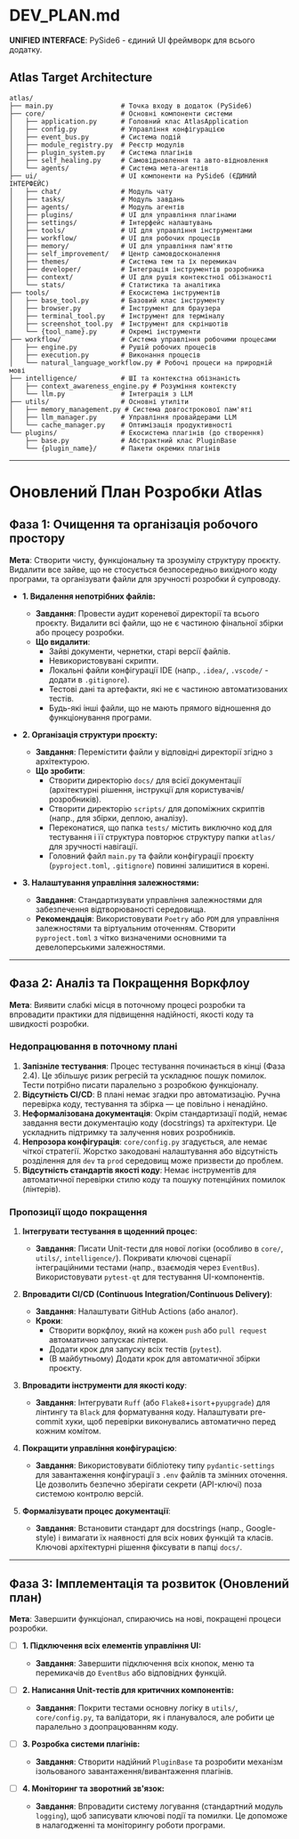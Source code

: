 # DEV\_PLAN.md

**UNIFIED INTERFACE**: PySide6 - єдиний UI фреймворк для всього додатку.

## Atlas Target Architecture

```
atlas/
├── main.py                 # Точка входу в додаток (PySide6)
├── core/                   # Основні компоненти системи
│   ├── application.py      # Головний клас AtlasApplication
│   ├── config.py           # Управління конфігурацією
│   ├── event_bus.py        # Система подій
│   ├── module_registry.py  # Реєстр модулів
│   ├── plugin_system.py    # Система плагінів
│   ├── self_healing.py     # Самовідновлення та авто-відновлення
│   └── agents/             # Система мета-агентів
├── ui/                     # UI компоненти на PySide6 (ЄДИНИЙ ІНТЕРФЕЙС)
│   ├── chat/               # Модуль чату
│   ├── tasks/              # Модуль завдань
│   ├── agents/             # Модуль агентів
│   ├── plugins/            # UI для управління плагінами
│   ├── settings/           # Інтерфейс налаштувань
│   ├── tools/              # UI для управління інструментами
│   ├── workflow/           # UI для робочих процесів
│   ├── memory/             # UI для управління пам'яттю
│   ├── self_improvement/   # Центр самовдосконалення
│   ├── themes/             # Система тем та їх перемикач
│   ├── developer/          # Інтеграція інструментів розробника
│   ├── context/            # UI для рушія контекстної обізнаності
│   └── stats/              # Статистика та аналітика
├── tools/                  # Екосистема інструментів
│   ├── base_tool.py        # Базовий клас інструменту
│   ├── browser.py          # Інструмент для браузера
│   ├── terminal_tool.py    # Інструмент для терміналу
│   ├── screenshot_tool.py  # Інструмент для скріншотів
│   └── {tool_name}.py      # Окремі інструменти
├── workflow/               # Система управління робочими процесами
│   ├── engine.py           # Рушій робочих процесів
│   ├── execution.py        # Виконання процесів
│   └── natural_language_workflow.py # Робочі процеси на природній мові
├── intelligence/           # ШІ та контекстна обізнаність
│   ├── context_awareness_engine.py # Розуміння контексту
│   └── llm.py              # Інтеграція з LLM
├── utils/                  # Основні утиліти
│   ├── memory_management.py # Система довгострокової пам'яті
│   ├── llm_manager.py      # Управління провайдерами LLM
│   └── cache_manager.py    # Оптимізація продуктивності
└── plugins/                # Екосистема плагінів (до створення)
    ├── base.py             # Абстрактний клас PluginBase
    └── {plugin_name}/      # Пакети окремих плагінів
```



***

# Оновлений План Розробки Atlas

## Фаза 1: Очищення та організація робочого простору

**Мета**: Створити чисту, функціональну та зрозумілу структуру проєкту. Видалити все зайве, що не стосується безпосередньо вихідного коду програми, та організувати файли для зручності розробки й супроводу.

* **1. Видалення непотрібних файлів:**
    * **Завдання**: Провести аудит кореневої директорії та всього проєкту. Видалити всі файли, що не є частиною фінальної збірки або процесу розробки.
    * **Що видалити**:
        * Зайві документи, чернетки, старі версії файлів.
        * Невикористовувані скрипти.
        * Локальні файли конфігурації IDE (напр., `.idea/`, `.vscode/` - додати в `.gitignore`).
        * Тестові дані та артефакти, які не є частиною автоматизованих тестів.
        * Будь-які інші файли, що не мають прямого відношення до функціонування програми.

* **2. Організація структури проєкту:**
    * **Завдання**: Перемістити файли у відповідні директорії згідно з архітектурою.
    * **Що зробити**:
        * Створити директорію `docs/` для всієї документації (архітектурні рішення, інструкції для користувачів/розробників).
        * Створити директорію `scripts/` для допоміжних скриптів (напр., для збірки, деплою, аналізу).
        * Переконатися, що папка `tests/` містить виключно код для тестування і її структура повторює структуру папки `atlas/` для зручності навігації.
        * Головний файл `main.py` та файли конфігурації проєкту (`pyproject.toml`, `.gitignore`) повинні залишитися в корені.

* **3. Налаштування управління залежностями:**
    * **Завдання**: Стандартизувати управління залежностями для забезпечення відтворюваності середовища.
    * **Рекомендація**: Використовувати `Poetry` або `PDM` для управління залежностями та віртуальним оточенням. Створити `pyproject.toml` з чітко визначеними основними та девелоперськими залежностями.

---

## Фаза 2: Аналіз та Покращення Воркфлоу

**Мета**: Виявити слабкі місця в поточному процесі розробки та впровадити практики для підвищення надійності, якості коду та швидкості розробки.

### Недопрацювання в поточному плані

1.  **Запізніле тестування**: Процес тестування починається в кінці (Фаза 2.4). Це збільшує ризик регресій та ускладнює пошук помилок. Тести потрібно писати паралельно з розробкою функціоналу.
2.  **Відсутність CI/CD**: В плані немає згадки про автоматизацію. Ручна перевірка коду, тестування та збірка — це повільно і ненадійно.
3.  **Неформалізована документація**: Окрім стандартизації подій, немає завдання вести документацію коду (docstrings) та архітектури. Це ускладнить підтримку та залучення нових розробників.
4.  **Непрозора конфігурація**: `core/config.py` згадується, але немає чіткої стратегії. Жорстко закодовані налаштування або відсутність розділення для `dev` та `prod` середовищ може призвести до проблем.
5.  **Відсутність стандартів якості коду**: Немає інструментів для автоматичної перевірки стилю коду та пошуку потенційних помилок (лінтерів).

### Пропозиції щодо покращення

1.  **Інтегрувати тестування в щоденний процес**:
    * **Завдання**: Писати Unit-тести для нової логіки (особливо в `core/`, `utils/`, `intelligence/`). Покривати ключові сценарії інтеграційними тестами (напр., взаємодія через `EventBus`). Використовувати `pytest-qt` для тестування UI-компонентів.

2.  **Впровадити CI/CD (Continuous Integration/Continuous Delivery)**:
    * **Завдання**: Налаштувати GitHub Actions (або аналог).
    * **Кроки**:
        * Створити воркфлоу, який на кожен `push` або `pull request` автоматично запускає лінтери.
        * Додати крок для запуску всіх тестів (`pytest`).
        * (В майбутньому) Додати крок для автоматичної збірки проєкту.

3.  **Впровадити інструменти для якості коду**:
    * **Завдання**: Інтегрувати `Ruff` (або `Flake8`+`isort`+`pyupgrade`) для лінтингу та `Black` для форматування коду. Налаштувати pre-commit хуки, щоб перевірки виконувались автоматично перед кожним комітом.

4.  **Покращити управління конфігурацією**:
    * **Завдання**: Використовувати бібліотеку типу `pydantic-settings` для завантаження конфігурації з `.env` файлів та змінних оточення. Це дозволить безпечно зберігати секрети (API-ключі) поза системою контролю версій.

5.  **Формалізувати процес документації**:
    * **Завдання**: Встановити стандарт для docstrings (напр., Google-style) і вимагати їх наявності для всіх нових функцій та класів. Ключові архітектурні рішення фіксувати в папці `docs/`.

---

## Фаза 3: Імплементація та розвиток (Оновлений план)

**Мета**: Завершити функціонал, спираючись на нові, покращені процеси розробки.

* [ ] **1. Підключення всіх елементів управління UI:**
    * **Завдання**: Завершити підключення всіх кнопок, меню та перемикачів до `EventBus` або відповідних функцій.

* [ ] **2. Написання Unit-тестів для критичних компонентів:**
    * **Завдання**: Покрити тестами основну логіку в `utils/`, `core/config.py`, та валідатори, як і планувалося, але робити це паралельно з доопрацюванням коду.

* [ ] **3. Розробка системи плагінів:**
    * **Завдання**: Створити надійний `PluginBase` та розробити механізм ізольованого завантаження/вивантаження плагінів.

* [ ] **4. Моніторинг та зворотний зв'язок:**
    * **Завдання**: Впровадити систему логування (стандартний модуль `logging`), щоб записувати ключові події та помилки. Це допоможе в налагодженні та моніторингу роботи програми.